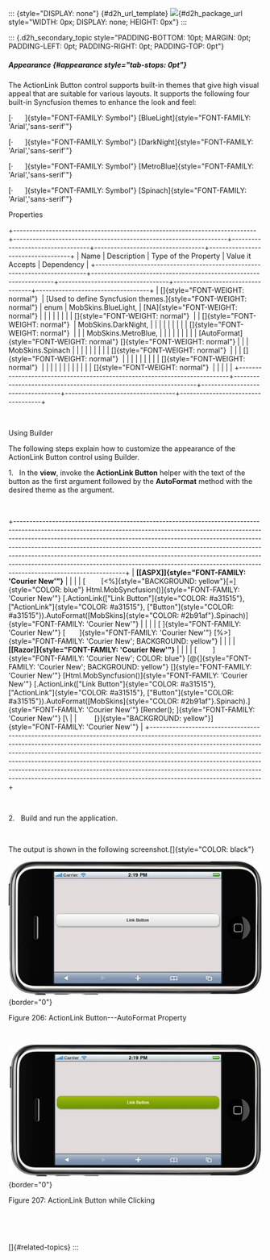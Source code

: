 ::: {style="DISPLAY: none"}
[](ms-xhelp:///?Id=d2h_url_template){#d2h_url_template} ![](!package_url!){#d2h_package_url style="WIDTH: 0px; DISPLAY: none; HEIGHT: 0px"}
:::

::: {.d2h_secondary_topic style="PADDING-BOTTOM: 10pt; MARGIN: 0pt; PADDING-LEFT: 0pt; PADDING-RIGHT: 0pt; PADDING-TOP: 0pt"}
##### Appearance {#appearance style="tab-stops: 0pt"}

The ActionLink Button control supports built-in themes that give high visual appeal that are suitable for various layouts. It supports the following four built-in Syncfusion themes to enhance the look and feel:

[·      ]{style="FONT-FAMILY: Symbol"} [BlueLight]{style="FONT-FAMILY: 'Arial','sans-serif'"}

[·      ]{style="FONT-FAMILY: Symbol"} [DarkNight]{style="FONT-FAMILY: 'Arial','sans-serif'"}

[·      ]{style="FONT-FAMILY: Symbol"} [MetroBlue]{style="FONT-FAMILY: 'Arial','sans-serif'"}

[·      ]{style="FONT-FAMILY: Symbol"} [Spinach]{style="FONT-FAMILY: 'Arial','sans-serif'"}

Properties

+---------------------------------------------------------------------------+------------------------------------------------------------------+----------------------------------+----------------------------------+-----------------------------------+
| Name                                                                      | Description                                                      | Type of the Property             | Value it Accepts                 | Dependency                        |
+---------------------------------------------------------------------------+------------------------------------------------------------------+----------------------------------+----------------------------------+-----------------------------------+
| []{style="FONT-WEIGHT: normal"}                                           | [Used to define Syncfusion themes.]{style="FONT-WEIGHT: normal"} | enum                             | MobSkins.BlueLight,              | [NA]{style="FONT-WEIGHT: normal"} |
|                                                                           |                                                                  |                                  |                                  |                                   |
| []{style="FONT-WEIGHT: normal"}                                           |                                                                  | []{style="FONT-WEIGHT: normal"}  | MobSkins.DarkNight,              |                                   |
|                                                                           |                                                                  |                                  |                                  |                                   |
| []{style="FONT-WEIGHT: normal"}                                           |                                                                  |                                  | MobSkins.MetroBlue,              |                                   |
|                                                                           |                                                                  |                                  |                                  |                                   |
| [AutoFormat]{style="FONT-WEIGHT: normal"} []{style="FONT-WEIGHT: normal"} |                                                                  |                                  | MobSkins.Spinach                 |                                   |
|                                                                           |                                                                  |                                  |                                  |                                   |
| []{style="FONT-WEIGHT: normal"}                                           |                                                                  |                                  | []{style="FONT-WEIGHT: normal"}  |                                   |
|                                                                           |                                                                  |                                  |                                  |                                   |
| []{style="FONT-WEIGHT: normal"}                                           |                                                                  |                                  |                                  |                                   |
|                                                                           |                                                                  |                                  |                                  |                                   |
| []{style="FONT-WEIGHT: normal"}                                           |                                                                  |                                  |                                  |                                   |
+---------------------------------------------------------------------------+------------------------------------------------------------------+----------------------------------+----------------------------------+-----------------------------------+

 

Using Builder

The following steps explain how to customize the appearance of the ActionLink Button control using Builder.

1.   In the **view**, invoke the **ActionLink Button** helper with the text of the button as the first argument followed by the **AutoFormat** method with the desired theme as the argument.

 

+----------------------------------------------------------------------------------------------------------------------------------------------------------------------------------------------------------------------------------------------------------------------------------------------------------------------------------------------------------------------------------------------------------------------------------------------------------------------------------------------------------------------+
| **[\[ASPX\]]{style="FONT-FAMILY: 'Courier New'"}**                                                                                                                                                                                                                                                                                                                                                                                                                                                                   |
|                                                                                                                                                                                                                                                                                                                                                                                                                                                                                                                      |
| [        [\<%]{style="BACKGROUND: yellow"}[=]{style="COLOR: blue"} Html.MobSyncfusion()]{style="FONT-FAMILY: 'Courier New'"} [.ActionLink([\"Link Button\"]{style="COLOR: #a31515"}, [\"ActionLink\"]{style="COLOR: #a31515"}, [\"Button\"]{style="COLOR: #a31515"}).AutoFormat([MobSkins]{style="COLOR: #2b91af"}.Spinach)]{style="FONT-FAMILY: 'Courier New'"}                                                                                                                                                     |
|                                                                                                                                                                                                                                                                                                                                                                                                                                                                                                                      |
| [ ]{style="FONT-FAMILY: 'Courier New'"} [       ]{style="FONT-FAMILY: 'Courier New'"} [%\>]{style="FONT-FAMILY: 'Courier New'; BACKGROUND: yellow"}                                                                                                                                                                                                                                                                                                                                                                  |
|                                                                                                                                                                                                                                                                                                                                                                                                                                                                                                                      |
| **[\[Razor\]]{style="FONT-FAMILY: 'Courier New'"}**                                                                                                                                                                                                                                                                                                                                                                                                                                                                  |
|                                                                                                                                                                                                                                                                                                                                                                                                                                                                                                                      |
| [        ]{style="FONT-FAMILY: 'Courier New'; COLOR: blue"} [\@{]{style="FONT-FAMILY: 'Courier New'; BACKGROUND: yellow"} []{style="FONT-FAMILY: 'Courier New'"} [Html.MobSyncfusion()]{style="FONT-FAMILY: 'Courier New'"} [.ActionLink([\"Link Button\"]{style="COLOR: #a31515"}, [\"ActionLink\"]{style="COLOR: #a31515"}, [\"Button\"]{style="COLOR: #a31515"}).AutoFormat([MobSkins]{style="COLOR: #2b91af"}.Spinach).]{style="FONT-FAMILY: 'Courier New'"} [Render(); ]{style="FONT-FAMILY: 'Courier New'"} [\ |
|         [}]{style="BACKGROUND: yellow"}]{style="FONT-FAMILY: 'Courier New'"}                                                                                                                                                                                                                                                                                                                                                                                                                                         |
+----------------------------------------------------------------------------------------------------------------------------------------------------------------------------------------------------------------------------------------------------------------------------------------------------------------------------------------------------------------------------------------------------------------------------------------------------------------------------------------------------------------------+

 

2.   Build and run the application.

 

The output is shown in the following screenshot.[]{style="COLOR: black"}

![Description: C:\\Users\\thivyak\\Desktop\\Button.png](ImagesExt/image103_69.jpg){border="0"}

Figure 206: ActionLink Button---AutoFormat Property

 

![Description: C:\\Users\\thivyak\\Desktop\\Button.png](ImagesExt/image103_70.jpg){border="0"}

Figure 207: ActionLink Button while Clicking

 

 

[]{#related-topics}
:::
